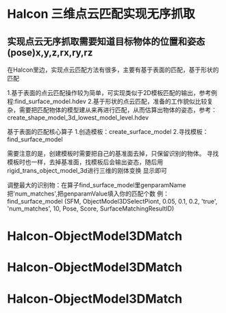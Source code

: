 # Halcon 三维点云匹配实现无序抓取


## 实现点云无序抓取需要知道目标物体的位置和姿态(pose)x,y,z,rx,ry,rz

在Halcon里边，实现点云匹配方法有很多，主要有基于表面的匹配，基于形状的匹配

1.基于表面的点云匹配操作较为简单，可实现类似于2D模板匹配的输出，参考例程:find_surface_model.hdev
2.基于形状的点云匹配，准备的工作貌似比较复杂，需要把匹配物体的模型建从来再进行匹配，从而估算出物体的姿态，参考：create_shape_model_3d_lowest_model_level.hdev

基于表面的匹配核心算子
1.创造模板：create_surface_model
2.寻找模板：find_surface_model


需要注意的是，创建模板时需要把自己的基准面去掉，只保留识别的物体。
寻找模板时也一样，去掉基准面，找模板后会输出姿态，随后用rigid_trans_object_model_3d进行三维的刚体变换
显示即可

调整最大的识别物：在算子find_surface_model里genparamName把'num_matches',把genparamValue填入你的匹配个数
例：find_surface_model (SFM, ObjectModel3DSelectPiont, 0.05, 0.1, 0.2, 'true', 'num_matches', 10, Pose, Score, SurfaceMatchingResultID)
# Halcon-ObjectModel3DMatch
# Halcon-ObjectModel3DMatch
# Halcon-ObjectModel3DMatch
